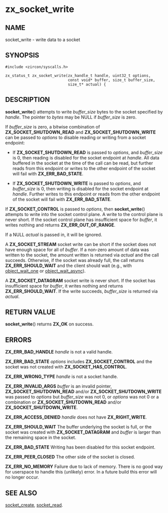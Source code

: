 # zx_socket_write

## NAME

socket_write - write data to a socket

## SYNOPSIS

```
#include <zircon/syscalls.h>

zx_status_t zx_socket_write(zx_handle_t handle, uint32_t options,
                            const void* buffer, size_t buffer_size,
                            size_t* actual) {
```

## DESCRIPTION

**socket_write**() attempts to write *buffer_size* bytes to the socket specified
by *handle*. The pointer to *bytes* may be NULL if *buffer_size* is zero.

If *buffer_size* is zero, a bitwise combination of **ZX_SOCKET_SHUTDOWN_READ** and
**ZX_SOCKET_SHUTDOWN_WRITE** can be passed to *options* to disable reading or
writing from a socket endpoint:

 * If **ZX_SOCKET_SHUTDOWN_READ** is passed to *options*, and *buffer_size* is
   0, then reading is disabled for the socket endpoint at *handle*. All data
   buffered in the socket at the time of the call can be read, but further reads
   from this endpoint or writes to the other endpoint of the socket will fail
   with **ZX_ERR_BAD_STATE**.

 * If **ZX_SOCKET_SHUTDOWN_WRITE** is passed to *options*, and *buffer_size* is
   0, then writing is disabled for the socket endpoint at *handle*. Further
   writes to this endpoint or reads from the other endpoint of the socket will
   fail with **ZX_ERR_BAD_STATE**.

If **ZX_SOCKET_CONTROL** is passed to *options*, then **socket_write**()
attempts to write into the socket control plane. A write to the control plane is
never short. If the socket control plane has insufficient space for *buffer*, it
writes nothing and returns **ZX_ERR_OUT_OF_RANGE**.

If a NULL *actual* is passed in, it will be ignored.

A **ZX_SOCKET_STREAM** socket write can be short if the socket does not have
enough space for all of *buffer*. If a non-zero amount of data was written to
the socket, the amount written is returned via *actual* and the call succeeds.
Otherwise, if the socket was already full, the call returns
**ZX_ERR_SHOULD_WAIT** and the client should wait (e.g., with
[object_wait_one](object_wait_one.md) or
[object_wait_async](object_wait_async.md)).

A **ZX_SOCKET_DATAGRAM** socket write is never short. If the socket has
insufficient space for *buffer*, it writes nothing and returns
**ZX_ERR_SHOULD_WAIT**. If the write succeeds, *buffer_size* is returned via
*actual*.

## RETURN VALUE

**socket_write**() returns **ZX_OK** on success.

## ERRORS

**ZX_ERR_BAD_HANDLE**  *handle* is not a valid handle.

**ZX_ERR_BAD_STATE**  *options* includes **ZX_SOCKET_CONTROL** and the
socket was not created with **ZX_SOCKET_HAS_CONTROL**.

**ZX_ERR_WRONG_TYPE**  *handle* is not a socket handle.

**ZX_ERR_INVALID_ARGS**  *buffer* is an invalid pointer,
**ZX_SOCKET_SHUTDOWN_READ** and/or **ZX_SOCKET_SHUTDOWN_WRITE** was passed to
*options* but *buffer_size* was not 0, or *options* was not 0 or a combination
or **ZX_SOCKET_SHUTDOWN_READ** and/or **ZX_SOCKET_SHUTDOWN_WRITE**.

**ZX_ERR_ACCESS_DENIED**  *handle* does not have **ZX_RIGHT_WRITE**.

**ZX_ERR_SHOULD_WAIT**  The buffer underlying the socket is full, or
the socket was created with **ZX_SOCKET_DATAGRAM** and *buffer* is
larger than the remaining space in the socket.

**ZX_ERR_BAD_STATE**  Writing has been disabled for this socket endpoint.

**ZX_ERR_PEER_CLOSED**  The other side of the socket is closed.

**ZX_ERR_NO_MEMORY**  Failure due to lack of memory.
There is no good way for userspace to handle this (unlikely) error.
In a future build this error will no longer occur.

## SEE ALSO

[socket_create](socket_create.md),
[socket_read](socket_read.md).
